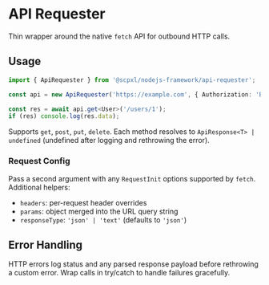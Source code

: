# API Requester

Thin wrapper around the native `fetch` API for outbound HTTP calls.

## Usage

```ts
import { ApiRequester } from '@scpxl/nodejs-framework/api-requester';

const api = new ApiRequester('https://example.com', { Authorization: 'Bearer token' });

const res = await api.get<User>('/users/1');
if (res) console.log(res.data);
```

Supports `get`, `post`, `put`, `delete`. Each method resolves to `ApiResponse<T> | undefined` (undefined after logging and rethrowing the error).

### Request Config

Pass a second argument with any `RequestInit` options supported by `fetch`. Additional helpers:

- `headers`: per-request header overrides
- `params`: object merged into the URL query string
- `responseType`: `'json' | 'text'` (defaults to `'json'`)

## Error Handling

HTTP errors log status and any parsed response payload before rethrowing a custom error. Wrap calls in try/catch to handle failures gracefully.

